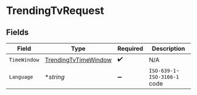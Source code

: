# TrendingTvRequest


## Fields

| Field                                                                   | Type                                                                    | Required                                                                | Description                                                             |
| ----------------------------------------------------------------------- | ----------------------------------------------------------------------- | ----------------------------------------------------------------------- | ----------------------------------------------------------------------- |
| `TimeWindow`                                                            | [TrendingTvTimeWindow](../../models/operations/trendingtvtimewindow.md) | :heavy_check_mark:                                                      | N/A                                                                     |
| `Language`                                                              | **string*                                                               | :heavy_minus_sign:                                                      | `ISO-639-1`-`ISO-3166-1` code                                           |